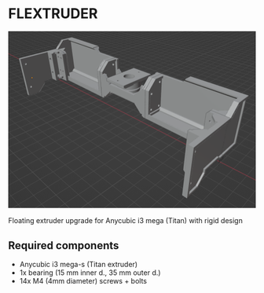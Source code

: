 # FLEXTRUDER

![!img flextruder](https://github.com/enaix/flextruder/raw/master/img/screen1.png)

Floating extruder upgrade for Anycubic i3 mega (Titan) with rigid design

## Required components

* Anycubic i3 mega-s (Titan extruder)
* 1x bearing (15 mm inner d., 35 mm outer d.)
* 14x M4 (4mm diameter) screws + bolts

